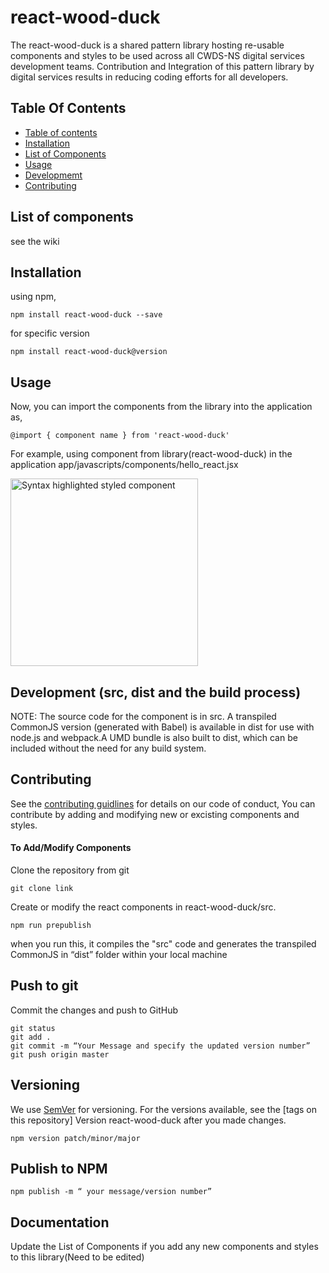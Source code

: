 # react-wood-duck

The react-wood-duck is a shared pattern library hosting re-usable components and styles to be used across all CWDS-NS digital services development teams.
Contribution and Integration of this pattern library by digital services results in reducing coding efforts for all developers.
## Table Of Contents

* [Table of contents](#table-of-contents)
* [Installation](#installation)
* [List of Components](#list-of-components)
* [Usage](#usage)
* [Developmemt](#development)
* [Contributing](#contributing)

## List of components

see the wiki 

## Installation

using npm,

	npm install react-wood-duck --save

for specific version 

	npm install react-wood-duck@version
  
## Usage

Now, you can import the components from the library into the application as,

	@import { component name } from 'react-wood-duck'
 
   For example, using component from library(react-wood-duck) in the application app/javascripts/components/hello_react.jsx  
   
   <img alt="Syntax highlighted styled component" src="https://user-images.githubusercontent.com/30934662/29230515-456a29cc-7e98-11e7-9fb4-2b1a34a98a55.png" height="300px" />
  
## Development (src, dist and the build process)

NOTE: The source code for the component is in src. A transpiled CommonJS version (generated with Babel) is available in dist for use with node.js and webpack.A UMD bundle is also built to dist, which can be included without the need for any build system.


## Contributing

See the [contributing guidlines]() for details on our code of conduct,
You can contribute by adding and modifying new or excisting components and styles.

#### To Add/Modify Components

Clone the repository from git

	git clone link

Create or modify the react components in react-wood-duck/src.

	npm run prepublish
	
when you run this, it compiles the "src" code and generates the transpiled CommonJS in “dist” folder within your local machine 
        
## Push to git

Commit the changes and push to GitHub
        
	git status 
	git add . 
	git commit -m “Your Message and specify the updated version number” 
	git push origin master  
 	
## Versioning

We use [SemVer](http://semver.org/) for versioning. For the versions available, see the [tags on this repository] 
Version react-wood-duck after you made changes. 

	npm version patch/minor/major
	
## Publish to NPM

	npm publish -m “ your message/version number”
	
## Documentation

Update the List of Components if you add any new components and styles to this library(Need to be edited)



